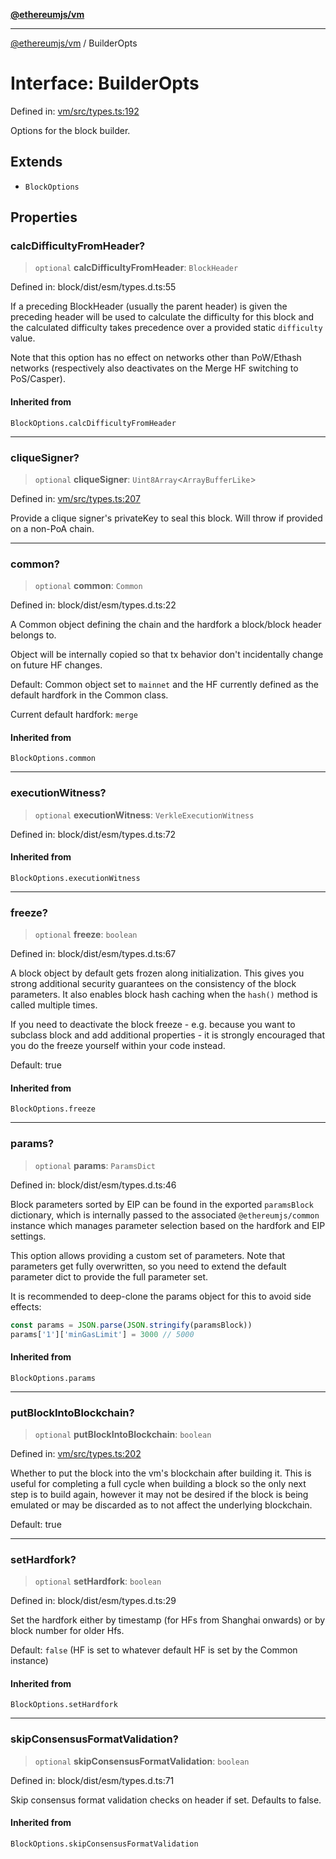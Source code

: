 [**@ethereumjs/vm**](../README.md)

***

[@ethereumjs/vm](../README.md) / BuilderOpts

# Interface: BuilderOpts

Defined in: [vm/src/types.ts:192](https://github.com/ethereumjs/ethereumjs-monorepo/blob/master/packages/vm/src/types.ts#L192)

Options for the block builder.

## Extends

- `BlockOptions`

## Properties

### calcDifficultyFromHeader?

> `optional` **calcDifficultyFromHeader**: `BlockHeader`

Defined in: block/dist/esm/types.d.ts:55

If a preceding BlockHeader (usually the parent header) is given the preceding
header will be used to calculate the difficulty for this block and the calculated
difficulty takes precedence over a provided static `difficulty` value.

Note that this option has no effect on networks other than PoW/Ethash networks
(respectively also deactivates on the Merge HF switching to PoS/Casper).

#### Inherited from

`BlockOptions.calcDifficultyFromHeader`

***

### cliqueSigner?

> `optional` **cliqueSigner**: `Uint8Array`\<`ArrayBufferLike`\>

Defined in: [vm/src/types.ts:207](https://github.com/ethereumjs/ethereumjs-monorepo/blob/master/packages/vm/src/types.ts#L207)

Provide a clique signer's privateKey to seal this block.
Will throw if provided on a non-PoA chain.

***

### common?

> `optional` **common**: `Common`

Defined in: block/dist/esm/types.d.ts:22

A Common object defining the chain and the hardfork a block/block header belongs to.

Object will be internally copied so that tx behavior don't incidentally
change on future HF changes.

Default: Common object set to `mainnet` and the HF currently defined as the default
hardfork in the Common class.

Current default hardfork: `merge`

#### Inherited from

`BlockOptions.common`

***

### executionWitness?

> `optional` **executionWitness**: `VerkleExecutionWitness`

Defined in: block/dist/esm/types.d.ts:72

#### Inherited from

`BlockOptions.executionWitness`

***

### freeze?

> `optional` **freeze**: `boolean`

Defined in: block/dist/esm/types.d.ts:67

A block object by default gets frozen along initialization. This gives you
strong additional security guarantees on the consistency of the block parameters.
It also enables block hash caching when the `hash()` method is called multiple times.

If you need to deactivate the block freeze - e.g. because you want to subclass block and
add additional properties - it is strongly encouraged that you do the freeze yourself
within your code instead.

Default: true

#### Inherited from

`BlockOptions.freeze`

***

### params?

> `optional` **params**: `ParamsDict`

Defined in: block/dist/esm/types.d.ts:46

Block parameters sorted by EIP can be found in the exported `paramsBlock` dictionary,
which is internally passed to the associated `@ethereumjs/common` instance which
manages parameter selection based on the hardfork and EIP settings.

This option allows providing a custom set of parameters. Note that parameters
get fully overwritten, so you need to extend the default parameter dict
to provide the full parameter set.

It is recommended to deep-clone the params object for this to avoid side effects:

```ts
const params = JSON.parse(JSON.stringify(paramsBlock))
params['1']['minGasLimit'] = 3000 // 5000
```

#### Inherited from

`BlockOptions.params`

***

### putBlockIntoBlockchain?

> `optional` **putBlockIntoBlockchain**: `boolean`

Defined in: [vm/src/types.ts:202](https://github.com/ethereumjs/ethereumjs-monorepo/blob/master/packages/vm/src/types.ts#L202)

Whether to put the block into the vm's blockchain after building it.
This is useful for completing a full cycle when building a block so
the only next step is to build again, however it may not be desired
if the block is being emulated or may be discarded as to not affect
the underlying blockchain.

Default: true

***

### setHardfork?

> `optional` **setHardfork**: `boolean`

Defined in: block/dist/esm/types.d.ts:29

Set the hardfork either by timestamp (for HFs from Shanghai onwards) or by block number
for older Hfs.

Default: `false` (HF is set to whatever default HF is set by the Common instance)

#### Inherited from

`BlockOptions.setHardfork`

***

### skipConsensusFormatValidation?

> `optional` **skipConsensusFormatValidation**: `boolean`

Defined in: block/dist/esm/types.d.ts:71

Skip consensus format validation checks on header if set. Defaults to false.

#### Inherited from

`BlockOptions.skipConsensusFormatValidation`
